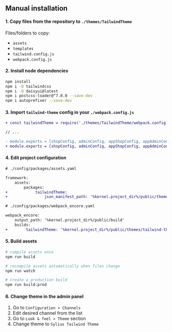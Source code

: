 ## Manual installation

#### 1. Copy files from the repository to `./themes/TailwindTheme`

Files/folders to copy:

-   `assets`
-   `templates`
-   `tailwind.config.js`
-   `webpack.config.js`

#### 2. Install node dependencies

```bash
npm install
npm i -D tailwindcss
npm i -D daisyui@latest
npm i postcss-loader@^7.0.0 --save-dev
npm i autoprefixer --save-dev
```

#### 3. Import `tailwind-theme` config in your `./webpack.config.js`

```diff
+ const tailwindTheme = require('./themes/TailwindTheme/webpack.config');

// ...

- module.exports = [shopConfig, adminConfig, appShopConfig, appAdminConfig];
+ module.exports = [shopConfig, adminConfig, appShopConfig, appAdminConfig, tailwindTheme];
```

#### 4. Edit project configuration

```diff
# ./config/packages/assets.yaml

framework:
    assets:
        packages:
+            tailwindTheme:
+                json_manifest_path: '%kernel.project_dir%/public/themes/tailwind-theme/manifest.json'
```

```diff
# ./config/packages/webpack_encore.yaml

webpack_encore:
    output_path: '%kernel.project_dir%/public/build'
    builds:
+        tailwindTheme: '%kernel.project_dir%/public/themes/tailwind-theme'
```

#### 5. Build assets

```bash
# compile assets once
npm run build

# recompile assets automatically when files change
npm run watch

# create a production build
npm run build:prod
```

#### 6. Change theme in the admin panel

1. Go to `Configuration > Channels`
2. Edit desired channel from the list
3. Go to `Look & feel > Theme` section
4. Change theme to `Sylius Tailwind Theme`
